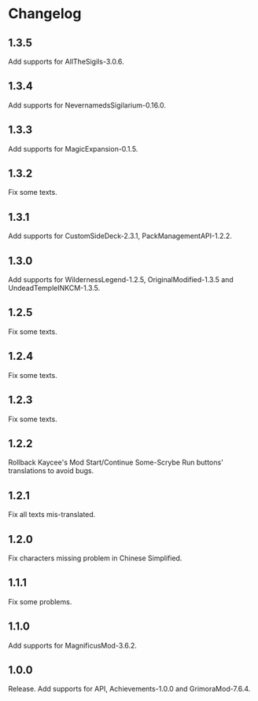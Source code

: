 # Changelog

## 1.3.5

Add supports for AllTheSigils-3.0.6.

## 1.3.4

Add supports for NevernamedsSigilarium-0.16.0.

## 1.3.3

Add supports for MagicExpansion-0.1.5.

## 1.3.2

Fix some texts.

## 1.3.1

Add supports for CustomSideDeck-2.3.1, PackManagementAPI-1.2.2.

## 1.3.0

Add supports for WildernessLegend-1.2.5, OriginalModified-1.3.5 and UndeadTempleINKCM-1.3.5.

## 1.2.5

Fix some texts.

## 1.2.4

Fix some texts.

## 1.2.3

Fix some texts.

## 1.2.2

Rollback Kaycee's Mod Start/Continue Some-Scrybe Run buttons' translations to avoid bugs.

## 1.2.1

Fix all texts mis-translated.

## 1.2.0

Fix characters missing problem in Chinese Simplified.

## 1.1.1

Fix some problems.

## 1.1.0

Add supports for MagnificusMod-3.6.2.

## 1.0.0

Release. Add supports for API, Achievements-1.0.0 and GrimoraMod-7.6.4.